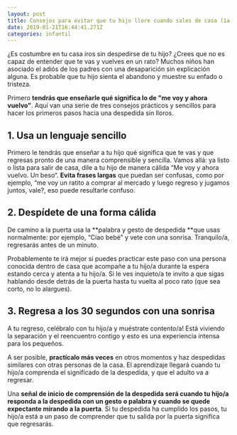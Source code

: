 ```yaml
---
layout: post
title: Consejos para evitar que tu hijo llore cuando sales de casa (1a parte)
date: 2019-01-21T16:44:41.271Z
categories: infantil
---
```

¿Es costumbre en tu casa iros sin despedirse de tu hijo? ¿Crees que no es capaz de entender que te vas y vuelves en un rato? Muchos niños han asociado el adiós de los padres con una desaparición sin explicación alguna. Es probable que tu hijo sienta el abandono y muestre su enfado o tristeza.

Primero **tendrás que enseñarle qué significa lo de "me voy y ahora vuelvo"**. Aquí van una serie de tres consejos prácticos y sencillos para hacer los primeros pasos hacia una despedida sin lloros. 



## 1. Usa un lenguaje sencillo

Primero le tendrás que enseñar a tu hijo qué significa que te vas y que regresas pronto de una manera comprensible y sencilla. Vamos allá: ya listo o lista para salir de casa, dile a tu hijo de manera cálida “Me voy y ahora vuelvo. Un beso“. **Evita frases largas** que puedan ser confusas, como por ejemplo, “me voy un ratito a comprar al mercado y luego regreso y jugamos juntos, vale?, eso puede resultarle confuso.

## 2. Despídete de una forma cálida

De camino a la puerta usa la **palabra y gesto de despedida **que usas normalmente: por ejemplo, “Ciao bebé” y vete con una sonrisa. Tranquilo/a, regresarás antes de un minuto.

Probablemente te irá mejor si puedes practicar este paso con una persona conocida dentro de casa que acompañe a tu hijo/a durante la espera estando cerca y atenta a tu hijo/a. Si le ves inquieto/a te invito a que sigas hablando desde detrás de la puerta hasta tu vuelta al poco rato (que sea corto, no lo alargues).

## 3. Regresa a los 30 segundos con una sonrisa

A tu regreso, celébralo con tu hijo/a y muéstrate contento/a! Está viviendo la separación y el reencuentro contigo y esto es una experiencia intensa para los pequeños. 

A ser posible, **practícalo más veces** en otros momentos y haz despedidas similares con otras personas de la casa. El aprendizaje llegará cuando tu hijo/a comprenda el significado de la despedida, y que el adulto va a regresar.



Una **señal de inicio de comprensión de la despedida será cuando tu hijo/a responda a la despedida con un gesto o palabra y cuando se quede expectante mirando a la puerta**. Si tu despedida ha cumplido los pasos, tu hijo/a está a un paso de comprender que tu salida por la puerta significa que regresarás.
